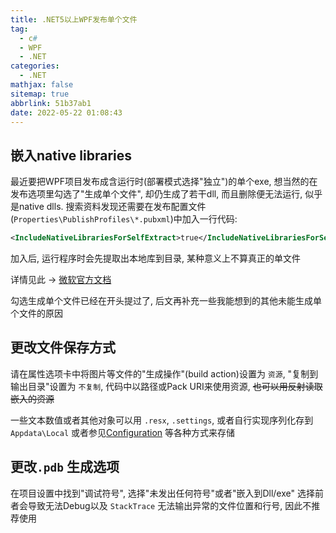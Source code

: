 ```yaml
---
title: .NET5以上WPF发布单个文件
tag:
  - c#
  - WPF
  - .NET
categories:
  - .NET
mathjax: false
sitemap: true
abbrlink: 51b37ab1
date: 2022-05-22 01:08:43
---
```


## 嵌入native libraries

最近要把WPF项目发布成含运行时(部署模式选择"独立")的单个exe, 想当然的在发布选项里勾选了"生成单个文件", 却仍生成了若干dll, 而且删除便无法运行, 似乎是native dlls. 搜索资料发现还需要在发布配置文件(`Properties\PublishProfiles\*.pubxml`)中加入一行代码:

```xml
<IncludeNativeLibrariesForSelfExtract>true</IncludeNativeLibrariesForSelfExtract>
```

加入后, 运行程序时会先提取出本地库到目录, 某种意义上不算真正的单文件

详情见此 -> [微软官方文档](https://docs.microsoft.com/en-us/dotnet/core/deploying/single-file/overview#output-differences-from-net-3x)

勾选生成单个文件已经在开头提过了, 后文再补充一些我能想到的其他未能生成单个文件的原因

## 更改文件保存方式
请在属性选项卡中将图片等文件的"生成操作"(build action)设置为 `资源`, "复制到输出目录"设置为 `不复制`, 代码中以路径或Pack URI来使用资源, ~~也可以用反射读取嵌入的资源~~

一些文本数值或者其他对象可以用 `.resx`, `.settings`, 或者自行实现序列化存到 `Appdata\Local` 或者参见[Configuration](https://docs.microsoft.com/en-us/dotnet/core/extensions/configuration) 等各种方式来存储

## 更改`.pdb` 生成选项
在项目设置中找到"调试符号", 选择"未发出任何符号"或者"嵌入到Dll/exe"
选择前者会导致无法Debug以及 `StackTrace` 无法输出异常的文件位置和行号, 因此不推荐使用
